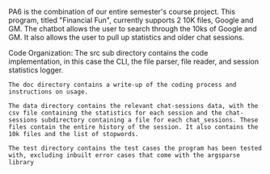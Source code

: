 PA6 is the combination of our entire semester's course project. This program, titled "Financial Fun", currently supports 2 10K files, Google and GM. The chatbot allows the user to search through the 10ks of Google and GM. It also allows the user to pull up statistics and older chat sessions. 

Code Organization:
    The src sub directory contains the code implementation, in this case the CLI, the file parser, file reader, and session statistics logger. 

    The doc directory contains a write-up of the coding process and instructions on usage.

    The data directory contains the relevant chat-sessions data, with the csv file containing the statistics for each session and the chat-sessions subdirectory containing a file for each chat_sessions. These files contain the entire history of the session. It also contains the 10k files and the list of stopwords. 
    
    The test directory contains the test cases the program has been tested with, excluding inbuilt error cases that come with the argsparse library